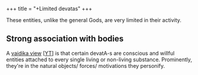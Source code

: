+++
title = "+Limited devatas"
+++

These entities, unlike the general Gods, are very limited in their activity.

## Strong association with bodies
A [vaidika view](https://youtu.be/DUsZ_5A7-Ho?list=PLhPjckGlZ7rQFXvhumWnIctUgARdPYayL&t=228) \[[YT](https://youtu.be/DUsZ_5A7-Ho?list=PLhPjckGlZ7rQFXvhumWnIctUgARdPYayL&t=228)\] is that certain devatA-s are conscious and willful entities attached to every single living or non-living substance. Prominently, they're in the natural objects/ forces/ motivations they personify.

